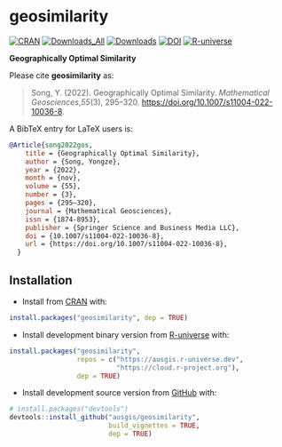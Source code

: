 
<!-- README.md is generated from README.Rmd. Please edit that file -->

# geosimilarity

<!-- badges: start -->

[![CRAN](https://www.r-pkg.org/badges/version/geosimilarity)](https://CRAN.R-project.org/package=geosimilarity)
[![Downloads_All](https://badgen.net/cran/dt/geosimilarity?color=orange)](https://CRAN.R-project.org/package=geosimilarity)
[![Downloads](https://cranlogs.r-pkg.org/badges/geosimilarity)](https://CRAN.R-project.org/package=geosimilarity)
[![DOI](https://ausgis.github.io/badges/gos_paper.svg)](https://doi.org/10.1007/s11004-022-10036-8)
[![R-universe](https://ausgis.r-universe.dev/badges/geosimilarity)](https://ausgis.r-universe.dev/geosimilarity)

<!-- badges: end -->

**Geographically Optimal Similarity**

Please cite **geosimilarity** as:

> Song, Y. (2022). Geographically Optimal Similarity. *Mathematical
> Geosciences*,*55*(3), 295–320.
> <https://doi.org/10.1007/s11004-022-10036-8>.

A BibTeX entry for LaTeX users is:

``` bib
@Article{song2022gos,
    title = {Geographically Optimal Similarity},
    author = {Song, Yongze},
    year = {2022},
    month = {nov},
    volume = {55},
    number = {3},
    pages = {295–320},
    journal = {Mathematical Geosciences},
    issn = {1874-8953},
    publisher = {Springer Science and Business Media LLC},
    doi = {10.1007/s11004-022-10036-8},
    url = {https://doi.org/10.1007/s11004-022-10036-8},
  }
```

## Installation

- Install from [CRAN](https://CRAN.R-project.org/package=geosimilarity)
  with:

``` r
install.packages("geosimilarity", dep = TRUE)
```

- Install development binary version from
  [R-universe](https://ausgis.r-universe.dev/geosimilarity) with:

``` r
install.packages("geosimilarity",
                 repos = c("https://ausgis.r-universe.dev",
                           "https://cloud.r-project.org"),
                 dep = TRUE)
```

- Install development source version from
  [GitHub](https://github.com/ausgis/geosimilarity) with:

``` r
# install.packages("devtools")
devtools::install_github("ausgis/geosimilarity",
                         build_vignettes = TRUE,
                         dep = TRUE)
```
